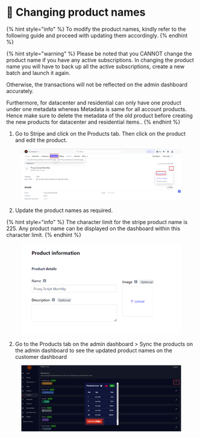 # 💱 Changing product names

{% hint style="info" %}
To modify the product names, kindly refer to the following guide and proceed with updating them accordingly.
{% endhint %}

{% hint style="warning" %}
Please be noted that you CANNOT change the product name if you have any active subscriptions. In changing the product name you will have to back up all the active subscriptions, create a new batch and launch it again.&#x20;

Otherwise, the transactions will not be reflected on the admin dashboard accurately.

Furthermore, for datacenter and residential can only have one product under one metadata whereas Metadata is same for all account products. Hence make sure to delete the metadata of the old product before creating the new products for datacenter and residential items..&#x20;
{% endhint %}

1. Go to Stripe and click on the Products tab. Then click on the product and edit the product.

<figure><img src="../.gitbook/assets/a (3).png" alt=""><figcaption></figcaption></figure>

2. Update the product names as required.

{% hint style="info" %}
The character limit for the stripe product name is 225. Any product name can be displayed on the dashboard within this character limit. &#x20;
{% endhint %}

<figure><img src="../.gitbook/assets/2 (7).png" alt=""><figcaption></figcaption></figure>

2. Go to the Products tab on the admin dashboard > Sync the products on the admin dashboard to see the updated product names on the customer dashboard

<figure><img src="../.gitbook/assets/a (1) (2).png" alt=""><figcaption></figcaption></figure>
